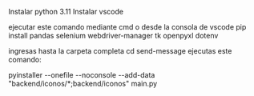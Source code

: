 Instalar python 3.11
Instalar vscode

ejecutar este comando mediante cmd o desde la consola de vscode 
pip install pandas selenium webdriver-manager tk openpyxl dotenv

ingresas hasta la carpeta completa
cd send-message
ejecutas este comando:

pyinstaller --onefile --noconsole --add-data "backend/iconos/*;backend/iconos" main.py
